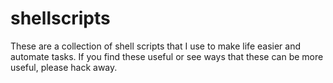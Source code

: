 # shellscripts
These are a collection of shell scripts that I use to make life easier and automate tasks.
If you find these useful or see ways that these can be more useful, please hack away.
